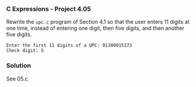 ### C Expressions - Project 4.05

Rewrite the `upc.c` program of Section 4.1 so that the user enters 11 digits at one time, instead of entering one digit, then five digits, and then another five digits.

```
Enter the first 11 digits of a UPC: 01380015173
Check digit: 5
```

### Solution

See 05.c
